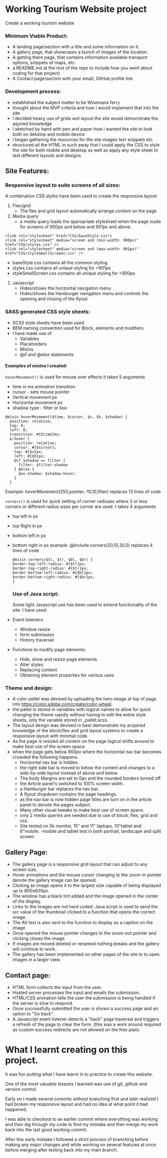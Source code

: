 # Working Tourism Website project

Create a working tourism website

### Minimum Viable Product:<br>

- A landing page/section with a title and some information on it.
- A gallery page, that showcases a bunch of images of the location.
- A getting there page, that contains information available transport options, snippets of maps, etc.
- a README.md at the root of the repo to include how you went about coding for that project)
- A Contact page/section with your email, GitHub profile link

### Development process:

- established the subject matter to be Wisemans ferry
- thought about the MVP criteria and how I would implement that into the site
- I decided heavy use of grids wot layout the site would demonstrate the aquired knowledge
- I sketched by hand with pen and paper how I wanted the site to look both on dekstop and mobile device
- I began gathering the resources for the site images text snippets etc.
- structured all the HTML in such away that I could apply the CSS to style the site for both mobile and desktop as well as apply any style sheet to test different layouts and designs.

## Site Features:

### Responsive layout to suite screens of all sizes:

A combination CSS styles have been used to create the responsive layout:

1. Flex/grid
   - The flex and grid layout automatically arrange content on the page
1. Media query
   - a media query loads the appropriate stylesheet when the page loads for screens of 900px and below and 901px and above.

```
<link rel="stylesheet" href="CSS/baseStyle.css">
<link rel="stylesheet" media="screen and (min-width: 900px)" href="CSS/styles.css" />
<link rel="stylesheet" media="screen and (max-width: 901px)" href="CSS/styleSmallScreeen.css" />
```

- baseStyle.css contains all the common styling
- styles.css contains all unique styling for >901px
- styleSmallScreen.css contains all unique styling for <900px

1. Javascript
   - Hides/shows the horizontal navigation menu
   - Hides/shows the Hamburger navigation menu and controls the opening and closing of the flyout

### SASS generated CSS style sheets:

- SCSS style sheets have been used
- BEM naming convention used for Block, elements and modifiers
- I have made use of
  - Variables
  - Placeholders
  - Mixins
  - @if and @else statements

#### Examples of mixins I created:

`hoverMovement()` is used for mouse over effects it takes 5 arguments

- time in ms animation transition
- cursor - sets mouse pointer
- Vertical movement px
- Horizontal movement px
- shadow type - filter or box

```
@mixin hoverMovement($time, $cursor, $v, $h, $shadow) {
  position: relative;
  top: 0;
  left: 0;
  transition: #{$time}ms;
  &:hover {
    position: relative;
    cursor: #{$cursor};
    top: #{$v}px;
    left: #{$h}px;
    @if $shadow == filter {
      filter: $filter-shadow
    } @else {
      box-shadow: $shadow-hover;
    }
  }
```

Example: hoverMovement(250,pointer,-10,10,filter)
replaces 13 lines of code

`corners()` is used for quick setting of corner radiuses where 3 or less corners or different radius sizes per corner are used. t takes 4 arguments

- top left in px
- top Right in px
- bottom left in px
- bottom right in px
  example: @include corners(20,10,30,5) replaces 4 lines of code

  ```
  @mixin corners($tl, $tr, $bl, $br) {
  border-top-left-radius: #{$tl}px;
  border-top-right-radius: #{$tr}px;
  border-bottom-left-radius: #{$bl}px;
  border-bottom-right-radius: #{$br}px;
  }
  ```

  ### Use of Java script:
  Some light Javascript use has been used to extend functionality of the site. I have used:
- Event listeners:
  - Window resize
  - form submission
  - History traversal
- Functions to modify page elements:
  - Hide, show and resize page elements
  - Alter styles
  - Replacing content
  - Obtaining element properties for various uses

### Theme and design:

- A color pellet was devised by uploading the hero image at top of page into https://color.adobe.com/create/color-wheel.
- the pallet is stored in variables with logical names to allow for quick changing the theme rapidly without having to edit the entire style sheets, only the variable stored in \_pallet.scss.
- The layout design was devised to best demonstrate my acquired knowledge of the block/flex and grid layout systems to create a responsive layout with minimal code.
- As the page is resized all content on the page logical shifts around to make best use of the screen space.
- when the page gets below 900px where the horizontal nav bar becomes crowded the following happens.
  - Horizontal nav bar is hidden.
  - the right side bar is moved to below the content and changes to a side-by-side layout instead of above and below.
  - The body Margins are set to 0px and the rounded borders turned off.
  - the Article panel's switched to 100% screen width.
  - a Hamburger bar replaces the nav bar.
  - A flyout dropdown contains the page headings.
  - as the nav bar is now hidden page titles are turn on in the article panel to denote the pages subject.
  - Many other visual tweaks to make best use of screen space.
  - only 2 media queries are needed due to use of block, flex, grid and css.
  - Site tested on 5k monitor, 15" and 11" laptops, 10"tablet and 6"mobile.
    -mobile and tablet test in both portrait, landscape and split screen.

## Gallery Page:
- The gallery page is a responsive grid layout that can adjust to any screen size.
- Hover animations and the mouse cursor changing to the zoom-in pointer denote the gallery image can be opened.
- Clicking an image opens it to the largest size capable of being displayed up to 800x600px.
- The window has a black tint added and the image opened in the center of the display.
- Links to the images are not hard coded. Java script is used to send the src value of the thumbnail clicked to a function that opens the correct image.
- The Alt text is also sent to the function to display as a caption on the image.
- Once opened the mouse pointer changes to the zoom-out pointer and clicking closes the image.
- If images are moved deleted or renamed nothing breaks and the gallery will continue to work.
- The gallery has been implemented on other pages of the site to to open images in a larger view.

## Contact page:
- HTML form collects the input from the user.
- Hosted server processes the input and emails the submission.
- HTML/CSS animation tells the user the submission is being handled if the server is slow to respond.
- Once successfully submitted the user is shown a success page and an option to "Go back".
- A Javascript event listener detects a "back" page traversal and triggers a refresh of the page to clear the form. (this was a work around required as custom success redirects are not allowed on the free plan).

# What I learnt creating on this project.
It was fun putting what I have learnt in to practice to create this website.

One of the most valuable lessons I learned was use of git, github and version control.

Early on I made several commits without branching first and later realized I had broken my responsive layout and had no idea at what point it had happened.

I was able to checkout to an earlier commit where everything was working and then dig through my code to find my mistake and then merge my work back into the last good working commit.

After this early mistake I followed a strict process of branching before making any major changes and while working on several features at once before merging after testing back into my main branch.


